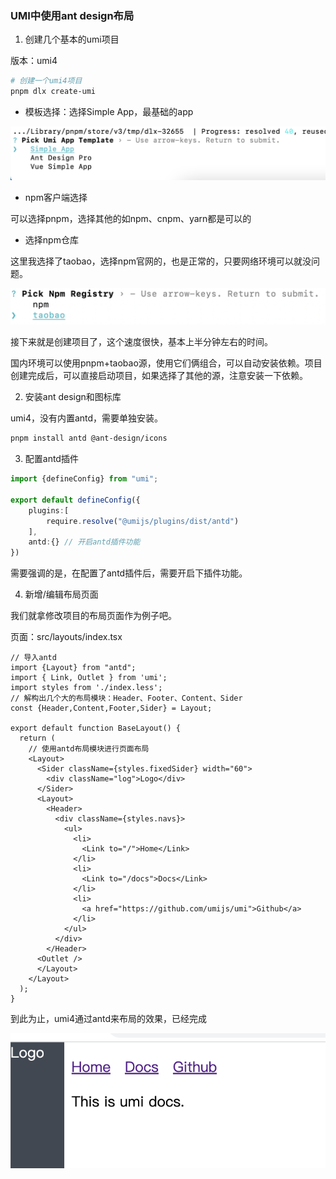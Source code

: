 ### UMI中使用ant design布局

1. 创建几个基本的umi项目

版本：umi4

```bash
# 创建一个umi4项目
pnpm dlx create-umi
```

- 模板选择：选择Simple App，最基础的app

![创建umi4项目模板选择](./images/i5.png)

- npm客户端选择

可以选择pnpm，选择其他的如npm、cnpm、yarn都是可以的

- 选择npm仓库

这里我选择了taobao，选择npm官网的，也是正常的，只要网络环境可以就没问题。

![选择npm仓库](./images/i7.png)

接下来就是创建项目了，这个速度很快，基本上半分钟左右的时间。

国内环境可以使用pnpm+taobao源，使用它们俩组合，可以自动安装依赖。项目创建完成后，可以直接启动项目，如果选择了其他的源，注意安装一下依赖。

2. 安装ant design和图标库

umi4，没有内置antd，需要单独安装。

```bash
pnpm install antd @ant-design/icons
```

3. 配置antd插件

```ts
import {defineConfig} from "umi";

export default defineConfig({
    plugins:[
        require.resolve("@umijs/plugins/dist/antd")
    ],
    antd:{} // 开启antd插件功能
})
```

需要强调的是，在配置了antd插件后，需要开启下插件功能。

4. 新增/编辑布局页面

我们就拿修改项目的布局页面作为例子吧。

页面：src/layouts/index.tsx

```tsx
// 导入antd
import {Layout} from "antd";
import { Link, Outlet } from 'umi';
import styles from './index.less';
// 解构出几个大的布局模块：Header、Footer、Content、Sider
const {Header,Content,Footer,Sider} = Layout;

export default function BaseLayout() {
  return (
    // 使用antd布局模块进行页面布局
    <Layout>
      <Sider className={styles.fixedSider} width="60">
        <div className="log">Logo</div>
      </Sider>
      <Layout>
        <Header>
          <div className={styles.navs}>
            <ul>
              <li>
                <Link to="/">Home</Link>
              </li>
              <li>
                <Link to="/docs">Docs</Link>
              </li>
              <li>
                <a href="https://github.com/umijs/umi">Github</a>
              </li>
            </ul>
          </div>
        </Header>
      <Outlet />
      </Layout>
    </Layout>
  );
}
```

到此为止，umi4通过antd来布局的效果，已经完成

![umi4和antd实现页面布局](./images/i8.png)